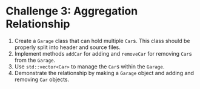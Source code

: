 # Challenge 3: Aggregation Relationship

1. Create a `Garage` class that can hold multiple `Car`s. This class should be properly split into header and source files.
2. Implement methods `addCar` for adding and `removeCar` for removing `Car`s from the `Garage`.
3. Use `std::vector<Car>` to manage the `Car`s within the `Garage`.
4. Demonstrate the relationship by making a `Garage` object and adding and removing `Car` objects.
